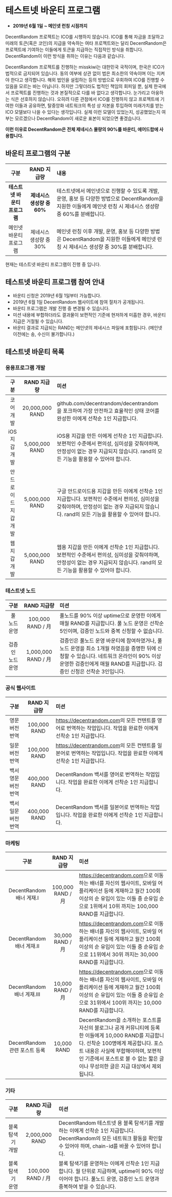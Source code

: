 # 테스트넷 바운티 프로그램

- **2019년 6월 1일 ~ 메인넷 런칭 시점까지**

DecentRandom 프로젝트는 ICO를 시행하지 않습니다. ICO를 통해 자금을 조달하고 미래의 토큰(혹은 코인)의 지급을 약속하는 여타 프로젝트와는 달리 DecentRandom은 프로젝트에 기여하는 이들에게 토큰을 지급하는 직접적인 방식을 취합니다. DecentRandom이 이런 방식을 취하는 이유는 다음과 같습니다.

DecentRandom 프로젝트를 진행하는 misskiwi는 대한민국 국적이며, 한국은 ICO가 법적으로 금지되어 있습니다. 동의 여부에 상관 없이 법은 최소한의 약속이며 이는 지켜야 한다고 생각합니다. 해외 법인을 설립하는 등의 방법으로 우회하여 ICO를 진행할 수 있음을 모르는 바는 아닙니다. 하지만 그렇더라도 법적인 책임의 회피일 뿐, 실제 한국에서 프로젝트를 진행하는 것과 본질적으로 다를 바 없다고 생각합니다. 눈가리고 아웅하는 식은 선호하지 않습니다. 오히려 다른 관점에서 ICO를 진행하지 않고 프로젝트에 기여한 이들과 공유하면, 탈중앙화 네트워크의 특성 상 자본을 투입하여 미래가치를 받는 ICO 모델보다 나을 수 있다는 생각입니다. 실제 이런 모델이 있었는지, 성공했었는지 여부는 모르겠으나 DecentRandom이 새로운 표본이 되었으면 좋겠습니다.

**이런 이유로 DecentRandom은 전체 제네시스 물량의 90%를 바운티, 에어드랍에 사용합니다.**

## 바운티 프로그램의 구분

| 구분 | RAND 지급량 | 내용 |
|:---:|:---:|:---|
| **테스트넷 바운티 프로그램** | **제네시스 생성량 중 60%** | 테스트넷에서 메인넷으로 진행할 수 있도록 개발, 운영, 홍보 등 다양한 방법으로 DecentRandom을 지원한 이들에게 메인넷 런칭 시 제네시스 생성량 중 60%를 분배합니다. |
| 메인넷 바운티 프로그램 | 제네시스 생성량 중 30% | 메인넷 런칭 이후 개발, 운영, 홍보 등 다양한 방법은 DecentRandom을 지원한 이들에게 메인넷 런칭 시 제네시스 생성량 중 30%를 분배합니다. |

현재는 테스트넷 바운티 프로그램이 진행 중 입니다.

## 테스트넷 바운티 프로그램 참여 안내

- 바운티 신청은 2019년 6월 1일부터 가능합니다.
- 2019년 6월 1일 DecentRandom 웹사이트에 참여 절차가 공개됩니다.
- 바운티 프로그램은 개발 진행 중 변경될 수 있습니다.
- 미션 내용에 부합하더라도 결과물이 보편적인 기준에 현저하게 미흡한 경우, 바운티 지급은 거절될 수 있습니다.
- 바운티 결과로 지급되는 RAND는 메인넷의 제네시스 파일에 포함됩니다. (메인넷 이전에는 송, 수신이 불가합니다.)

## 테스트넷 바운티 목록

### 응용프로그램 개발

| 구분 | RAND 지급량 | 미션 |
|:---:|:---:|:---|
| 코어 개발 | 20,000,000 RAND | github.com/decentrandom/decentrandom 을 포크하여 가장 안전하고 효율적인 상태 코어를 완성한 이에게 선착순 1인 지급합니다. |
| iOS 지갑 개발 | 5,000,000 RAND | iOS용 지갑을 만든 이에게 선착순 1인 지급합니다. 보편적인 수준에서 편의성, 심미성을 갖춰야하며, 안정성이 없는 경우 지급되지 않습니다. rand의 모든 기능을 활용할 수 있어야 합니다. |
| 안드로이드 지갑 개발 | 5,000,000 RAND | 구글 안드로이드용 지갑을 만든 이에게 선착순 1인 지급합니다. 보편적인 수준에서 편의성, 심미성을 갖춰야하며, 안정성이 없는 경우 지급되지 않습니다.  rand의 모든 기능을 활용할 수 있어야 합니다. |
| 웹 지갑 개발 | 5,000,000 RAND | 웹용  지갑을 만든 이에게 선착순 1인 지급합니다. 보편적인 수준에서 편의성, 심미성을 갖춰야하며, 안정성이 없는 경우 지급되지 않습니다.  rand의 모든 기능을 활용할 수 있어야 합니다. |

### 테스트넷 노드

| 구분 | RAND 지급량 | 미션 |
|:---:|:---:|:---|
| 풀 노드 운영 | 100,000 RAND / 月 | 풀노드를 90% 이상 uptime으로 운영한 이에게 매월 RAND를 지급합니다. 풀 노드 운영은 선착순 5인이며, 검증인 노드와 중복 신청할 수 없습니다. |
| 검증인 노드 운영 | 1,000,000 RAND / 月 | 검증인은 풀노드 운영 바운티에 참여하였거나, 풀노드 운영을 최소 1개월 하였음을 증명한 뒤에 신청할 수 있습니다. 네트워크 온라인이 90% 이상 운영한 검증인에게 매월 RAND를 지급합니다. 검증인 신청은 선착순 3인입니다. |

### 공식 웹사이트

| 구분 | RAND 지급량 | 미션 |
|:---:|:---:|:---|
| 영문 버전 번역 | 100,000 RAND | <https://decentrandom.com>의 모든 컨텐트를 영어로 번역하는 작업입니다. 작업을 완료한 이에게 선착순 1인 지급합니다. |
| 일문 버전 번역 | 100,000 RAND | <https://decentrandom.com>의 모든 컨텐트를 일본어로 번역하는 작업입니다. 작업을 완료한 이에게 선착순 1인 지급합니다. |
| 백서 영문 버전 번역 | 400,000 RAND | DecentRandom 백서를 영어로 번역하는 작업입니다. 작업을 완료한 이에게 선착순 1인 지급합니다. |
| 백서 일문 버전 번역 | 400,000 RAND | DecentRandom 백서를 일본어로 번역하는 작업입니다. 작업을 완료한 이에게 선착순 1인 지급합니다. |

### 마케팅

| 구분 | RAND 지급량 | 미션 |
|:---:|:---:|:---|
| DecentRandom 배너 게재.I | 100,000 RAND / 月 | <https://decentrandom.com>으로 이동하는 배너를 자신의 웹사이트, 모바일 어플리케이션 등에 게재하고 월간 100회 이상의 순 유입이 있는 이들 중 순유입 순으로 1위에서 10위 까지는 100,000 RAND를 지급합니다. |
| DecentRandom 배너 게재.II | 30,000 RAND / 月 | <https://decentrandom.com>으로 이동하는 배너를 자신의 웹사이트, 모바일 어플리케이션 등에 게재하고 월간 100회 이상의 순 유입이 있는 이들 중 순유입 순으로 11위에서 30위 까지는 30,000 RAND를 지급합니다. |
| DecentRandom 배너 게재.III | 10,000 RAND / 月 | <https://decentrandom.com>으로 이동하는 배너를 자신의 웹사이트, 모바일 어플리케이션 등에 게재하고 월간 100회 이상의 순 유입이 있는 이들 중 순유입 순으로 31위에서 100위 까지는 10,000 RAND를 지급합니다. |
| DecentRandom 관련 포스트 등록 | 10,000 RAND | DecentRandom을 소개하는 포스트를 자신의 블로그나 공개 커뮤니티에 등록한 이들에게 10,000 RAND를 지급합니다. 선착순 100명에게 제공합니다. 포스트 내용은 사실에 부합해야하며, 보편적인 기준에서 포스트로 볼 수 없는 짧은 글이나 무성의한 글은 지급 대상에서 제외됩니다. |

### 기타

| 구분 | RAND 지급량 | 미션 |
|:---:|:---:|:---|
| 블록 탐색기 개발 | 2,000,000 RAND | DecentRandom 테스트넷 용 블록 탐색기를 개발하는 이에게 선착순 1인 지급합니다. DecentRandom의 모든 네트워크 활동을 확인할 수 있어야 하며, chain-id를 바꿀 수 있어야 합니다. |
| 블록 탐색기 운영 | 100,000 RAND / 月 | 블록 탐색기를 운영하는 이에게 선착순 1인 지급합니다. 월 단위로 지급하며, uptime이 90% 이상이어야 합니다. 풀노드 운영, 검증인 노드 운영과 중복하여 받을 수 있습니다. |